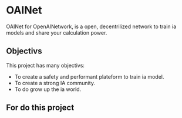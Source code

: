 # OAINet
OAINet for OpenAINetwork, is a open, decentrilized network to train ia models and share your calculation power.

## Objectivs
This project has many objectivs: 
- To create a safety and performant plateform to train ia model.
- To create a strong IA community. 
- To do grow up the ia world.

## For do this project
